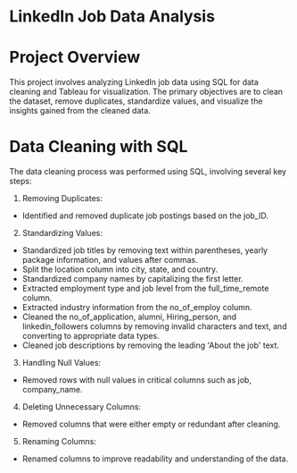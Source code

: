 # LinkedIn Job Data Analysis


# Project Overview
This project involves analyzing LinkedIn job data using SQL for data cleaning and Tableau for visualization. The primary objectives are to clean the dataset, remove duplicates, standardize values, and visualize the insights gained from the cleaned data.

# Data Cleaning with SQL
The data cleaning process was performed using SQL, involving several key steps:

1. Removing Duplicates:
- Identified and removed duplicate job postings based on the job_ID.

2. Standardizing Values:
- Standardized job titles by removing text within parentheses, yearly package information, and values after commas.
- Split the location column into city, state, and country.
- Standardized company names by capitalizing the first letter.
- Extracted employment type and job level from the full_time_remote column.
- Extracted industry information from the no_of_employ column.
- Cleaned the no_of_application, alumni, Hiring_person, and linkedin_followers columns by removing invalid characters and text, and converting to appropriate data types.
- Cleaned job descriptions by removing the leading 'About the job' text.
3. Handling Null Values:
- Removed rows with null values in critical columns such as job, company_name.
4. Deleting Unnecessary Columns:
- Removed columns that were either empty or redundant after cleaning.
5. Renaming Columns:
- Renamed columns to improve readability and understanding of the data.
